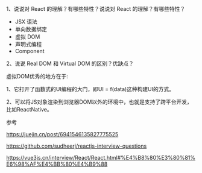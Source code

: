 1、说说对 React 的理解？有哪些特性？说说对 React 的理解？有哪些特性？

- JSX 语法
- 单向数据绑定
- 虚拟 DOM
- 声明式编程
- Component

2、说说 Real DOM 和 Virtual DOM 的区别？优缺点？



虚拟DOM优秀的地方在于:

1、它打开了函数式的UI编程的大门，即UI = f(data)这种构建UI的方式。

2、可以将JS对象渲染到浏览器DOM以外的环境中，也就是支持了跨平台开发，比如ReactNative。



参考

https://juejin.cn/post/6941546135827775525

https://github.com/sudheerj/reactjs-interview-questions

https://vue3js.cn/interview/React/React.html#%E4%B8%80%E3%80%81%E6%98%AF%E4%BB%80%E4%B9%88

